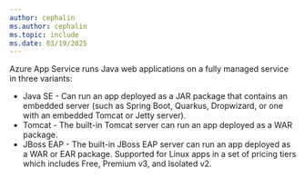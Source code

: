 ```yaml
---
author: cephalin
ms.author: cephalin
ms.topic: include
ms.date: 03/19/2025
---
```


Azure App Service runs Java web applications on a fully managed service in three variants:

* Java SE - Can run an app deployed as a JAR package that contains an embedded server (such as Spring Boot, Quarkus, Dropwizard, or one with an embedded Tomcat or Jetty server).   
* Tomcat - The built-in Tomcat server can run an app deployed as a WAR package.
* JBoss EAP - The built-in JBoss EAP server can run an app deployed as a WAR or EAR package. Supported for Linux apps in a set of pricing tiers which includes Free, Premium v3, and Isolated v2.
